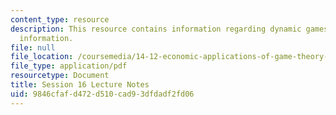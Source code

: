 ```yaml
---
content_type: resource
description: This resource contains information regarding dynamic games with incomplete
  information.
file: null
file_location: /coursemedia/14-12-economic-applications-of-game-theory-fall-2012/9846cfafd472d510cad93dfdadf2fd06_MIT14_12F12_chapter16.pdf
file_type: application/pdf
resourcetype: Document
title: Session 16 Lecture Notes
uid: 9846cfaf-d472-d510-cad9-3dfdadf2fd06
---
```

